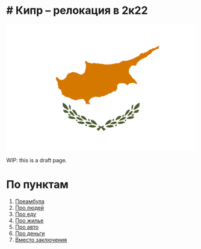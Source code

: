 # \# Кипр – релокация в 2к22

![header](../../../resources/images/ru/cyprus-flag.png)

WIP: this is a draft page.

[overview]: <>
# По пунктам
1. [Преамбула](#preambula)
2. [Про людей](#people)
3. [Про еду](#food)
4. [Про жилье](#estate)
5. [Про авто](#auto)
6. [Про деньги](#cash)
7. [Вместо заключения](#end)


